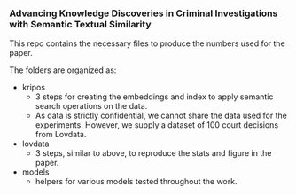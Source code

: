 ### Advancing Knowledge Discoveries in Criminal Investigations with Semantic Textual Similarity

This repo contains the necessary files to produce the numbers used for the paper.

The folders are organized as:
- kripos
    - 3 steps for creating the embeddings and index to apply semantic search operations on the data.
    - As data is strictly confidential, we cannot share the data used for the experiments. However, we supply a dataset of 100 court decisions from Lovdata.
- lovdata
    - 3 steps, similar to above, to reproduce the stats and figure in the paper.
- models
    - helpers for various models tested throughout the work.
